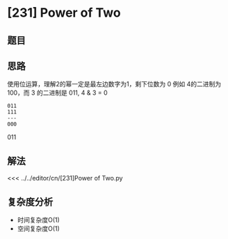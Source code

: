 # [231] Power of Two

## 题目
<!--@include: ../../editor/cn/doc/content/[231]Power of Two.md-->

## 思路
使用位运算，理解2的幂一定是最左边数字为1，剩下位数为 0
例如 4的二进制为 100，而 3 的二进制是 011, 4 & 3 = 0
```text
011
111
---
000
```
011

## 解法
<<< ../../editor/cn/[231]Power of Two.py

## 复杂度分析
- 时间复杂度O(1)
- 空间复杂度O(1)
